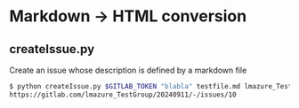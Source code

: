 # Markdown → HTML conversion

## createIssue.py
Create an issue whose description is defined by a markdown file
```sh
$ python createIssue.py $GITLAB_TOKEN "blabla" testfile.md lmazure_TestGroup/20240911
https://gitlab.com/lmazure_TestGroup/20240911/-/issues/10
```
